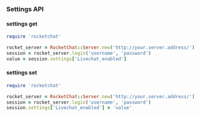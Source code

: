 ### Settings API

#### settings get

```ruby
require 'rocketchat'

rocket_server = RocketChat::Server.new('http://your.server.address/')
session = rocket_server.login('username', 'password')
value = session.settings['Livechat_enabled']
```

#### settings set

```ruby
require 'rocketchat'

rocket_server = RocketChat::Server.new('http://your.server.address/')
session = rocket_server.login('username', 'password')
session.settings['Livechat_enabled'] = 'value'
```
